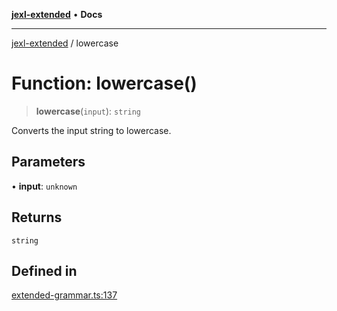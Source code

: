 [**jexl-extended**](../README.md) • **Docs**

***

[jexl-extended](../globals.md) / lowercase

# Function: lowercase()

> **lowercase**(`input`): `string`

Converts the input string to lowercase.

## Parameters

• **input**: `unknown`

## Returns

`string`

## Defined in

[extended-grammar.ts:137](https://github.com/nikoraes/jexl-extended/blob/6615aed6c8a07c2ecf0502c413d5c565a91b5f13/src/extended-grammar.ts#L137)
